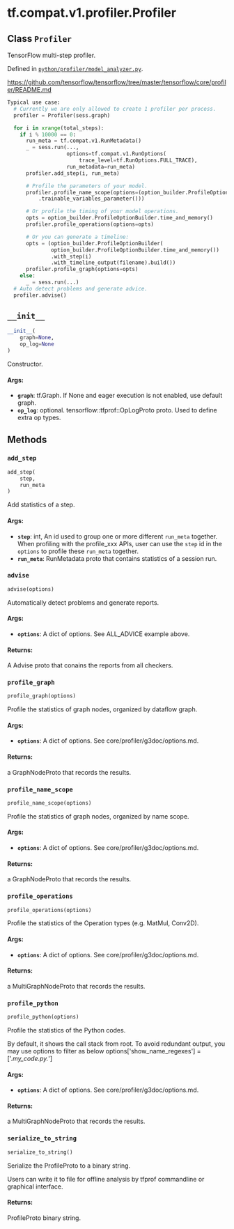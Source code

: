 <div itemscope itemtype="http://developers.google.com/ReferenceObject">
<meta itemprop="name" content="tf.compat.v1.profiler.Profiler" />
<meta itemprop="path" content="Stable" />
<meta itemprop="property" content="__init__"/>
<meta itemprop="property" content="add_step"/>
<meta itemprop="property" content="advise"/>
<meta itemprop="property" content="profile_graph"/>
<meta itemprop="property" content="profile_name_scope"/>
<meta itemprop="property" content="profile_operations"/>
<meta itemprop="property" content="profile_python"/>
<meta itemprop="property" content="serialize_to_string"/>
</div>

# tf.compat.v1.profiler.Profiler

## Class `Profiler`

TensorFlow multi-step profiler.





Defined in [`python/profiler/model_analyzer.py`](/code/stable/tensorflow/python/profiler/model_analyzer.py).

<!-- Placeholder for "Used in" -->

https://github.com/tensorflow/tensorflow/tree/master/tensorflow/core/profiler/README.md

```python
Typical use case:
  # Currently we are only allowed to create 1 profiler per process.
  profiler = Profiler(sess.graph)

  for i in xrange(total_steps):
    if i % 10000 == 0:
      run_meta = tf.compat.v1.RunMetadata()
      _ = sess.run(...,
                   options=tf.compat.v1.RunOptions(
                       trace_level=tf.RunOptions.FULL_TRACE),
                   run_metadata=run_meta)
      profiler.add_step(i, run_meta)

      # Profile the parameters of your model.
      profiler.profile_name_scope(options=(option_builder.ProfileOptionBuilder
          .trainable_variables_parameter()))

      # Or profile the timing of your model operations.
      opts = option_builder.ProfileOptionBuilder.time_and_memory()
      profiler.profile_operations(options=opts)

      # Or you can generate a timeline:
      opts = (option_builder.ProfileOptionBuilder(
              option_builder.ProfileOptionBuilder.time_and_memory())
              .with_step(i)
              .with_timeline_output(filename).build())
      profiler.profile_graph(options=opts)
    else:
      _ = sess.run(...)
  # Auto detect problems and generate advice.
  profiler.advise()
```

<h2 id="__init__"><code>__init__</code></h2>

``` python
__init__(
    graph=None,
    op_log=None
)
```

Constructor.


#### Args:


* <b>`graph`</b>: tf.Graph. If None and eager execution is not enabled, use
    default graph.
* <b>`op_log`</b>: optional. tensorflow::tfprof::OpLogProto proto. Used to define
    extra op types.



## Methods

<h3 id="add_step"><code>add_step</code></h3>

``` python
add_step(
    step,
    run_meta
)
```

Add statistics of a step.


#### Args:


* <b>`step`</b>: int, An id used to group one or more different `run_meta` together.
    When profiling with the profile_xxx APIs, user can use the `step`
    id in the `options` to profile these `run_meta` together.
* <b>`run_meta`</b>: RunMetadata proto that contains statistics of a session run.

<h3 id="advise"><code>advise</code></h3>

``` python
advise(options)
```

Automatically detect problems and generate reports.


#### Args:


* <b>`options`</b>: A dict of options. See ALL_ADVICE example above.

#### Returns:

A Advise proto that conains the reports from all checkers.


<h3 id="profile_graph"><code>profile_graph</code></h3>

``` python
profile_graph(options)
```

Profile the statistics of graph nodes, organized by dataflow graph.


#### Args:


* <b>`options`</b>: A dict of options. See core/profiler/g3doc/options.md.

#### Returns:

a GraphNodeProto that records the results.


<h3 id="profile_name_scope"><code>profile_name_scope</code></h3>

``` python
profile_name_scope(options)
```

Profile the statistics of graph nodes, organized by name scope.


#### Args:


* <b>`options`</b>: A dict of options. See core/profiler/g3doc/options.md.

#### Returns:

a GraphNodeProto that records the results.


<h3 id="profile_operations"><code>profile_operations</code></h3>

``` python
profile_operations(options)
```

Profile the statistics of the Operation types (e.g. MatMul, Conv2D).


#### Args:


* <b>`options`</b>: A dict of options. See core/profiler/g3doc/options.md.

#### Returns:

a MultiGraphNodeProto that records the results.


<h3 id="profile_python"><code>profile_python</code></h3>

``` python
profile_python(options)
```

Profile the statistics of the Python codes.

  By default, it shows the call stack from root. To avoid
  redundant output, you may use options to filter as below
    options['show_name_regexes'] = ['.*my_code.py.*']

#### Args:


* <b>`options`</b>: A dict of options. See core/profiler/g3doc/options.md.

#### Returns:

a MultiGraphNodeProto that records the results.


<h3 id="serialize_to_string"><code>serialize_to_string</code></h3>

``` python
serialize_to_string()
```

Serialize the ProfileProto to a binary string.

  Users can write it to file for offline analysis by tfprof commandline
  or graphical interface.

#### Returns:

ProfileProto binary string.




